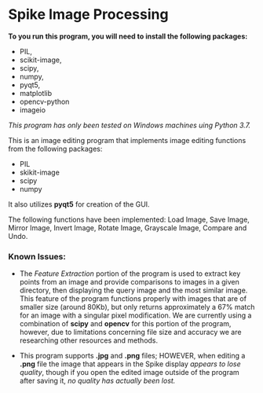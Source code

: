 # Spike Image Processing

 **To you run this program, you will need to install the following packages:**
   - PIL,
   - scikit-image,
   - scipy,
   - numpy,
   - pyqt5,
   - matplotlib
   - opencv-python
   - imageio

_This program has only been tested on Windows machines uing Python 3.7._

This is an image editing program that implements image editing functions from the following packages:
   - PIL
   - skikit-image
   - scipy
   - numpy

 It also utilizes **pyqt5** for creation of the GUI.

 The following functions have been implemented:
   Load Image, Save Image, Mirror Image, Invert Image, Rotate Image, Grayscale Image, Compare and Undo.
   
 ### Known Issues:

- The  _Feature Extraction_ portion of the program is used to extract key points from an image and provide comparisons to images in a
 given directory, then displaying the query image and the most similar image. This feature of the program functions properly with images
 that are of smaller size (around 80Kb), but only returns approximately a 67% match for an image with a singular pixel modification. We
 are currently using a combination of **scipy** and **opencv** for this portion of the program, however, due to limitations concerning
 file size and accuracy we are researching other resources and methods.

- This program supports **.jpg** and **.png** files; HOWEVER, when editing a **.png** file the image that appears in the Spike display
 _appears to lose quality_, though if you open the edited image outside of the program after saving it, _no quality has 
 actually been lost._

